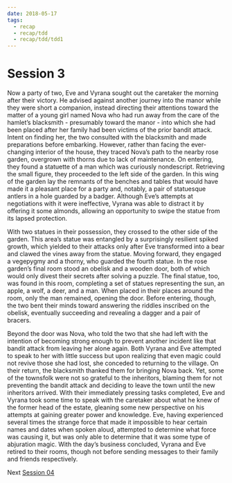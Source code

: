 ```yaml
---
date: 2018-05-17
tags:
  - recap
  - recap/tdd
  - recap/tdd/tdd1
---
```

# Session 3

Now a party of two, Eve and Vyrana sought out the caretaker the morning after their victory. He advised against another journey into the manor while they were short a companion, instead directing their attentions toward the matter of a young girl named Nova who had run away from the care of the hamlet’s blacksmith - presumably toward the manor - into which she had been placed after her family had been victims of the prior bandit attack. Intent on finding her, the two consulted with the blacksmith and made preparations before embarking. However, rather than facing the ever-changing interior of the house, they traced Nova’s path to the nearby rose garden, overgrown with thorns due to lack of maintenance. On entering, they found a statuette of a man which was curiously nondescript. Retrieving the small figure, they proceeded to the left side of the garden. In this wing of the garden lay the remnants of the benches and tables that would have made it a pleasant place for a party and, notably, a pair of statuesque antlers in a hole guarded by a badger. Although Eve’s attempts at negotiations with it were ineffective, Vyrana was able to distract it by offering it some almonds, allowing an opportunity to swipe the statue from its lapsed protection.

With two statues in their possession, they crossed to the other side of the garden. This area’s statue was entangled by a surprisingly resilient spiked growth, which yielded to their attacks only after Eve transformed into a bear and clawed the vines away from the statue. Moving forward, they engaged a vegepygmy and a thorny, who guarded the fourth statue. In the rose garden’s final room stood an obelisk and a wooden door, both of which would only divest their secrets after solving a puzzle. The final statue, too, was found in this room, completing a set of statues representing the sun, an apple, a wolf, a deer, and a man. When placed in their places around the room, only the man remained, opening the door. Before entering, though, the two bent their minds toward answering the riddles inscribed on the obelisk, eventually succeeding and revealing a dagger and a pair of bracers.

Beyond the door was Nova, who told the two that she had left with the intention of becoming strong enough to prevent another incident like that bandit attack from leaving her alone again. Both Vyrana and Eve attempted to speak to her with little success but upon realizing that even magic could not revive those she had lost, she conceded to returning to the village. On their return, the blacksmith thanked them for bringing Nova back. Yet, some of the townsfolk were not so grateful to the inheritors, blaming them for not preventing the bandit attack and deciding to leave the town until the new inheritors arrived. With their immediately pressing tasks completed, Eve and Vyrana took some time to speak with the caretaker about what he knew of the former head of the estate, gleaning some new perspective on his attempts at gaining greater power and knowledge. Eve, having experienced several times the strange force that made it impossible to hear certain names and dates when spoken aloud, attempted to determine what force was causing it, but was only able to determine that it was some type of abjuration magic. With the day’s business concluded, Vyrana and Eve retired to their rooms, though not before sending messages to their family and friends respectively.

Next
[Session 04](Recaps/Auril%20Adventures/Campaign%201%20-%20The%20Dragonest%20Dungeon/Session%2004.md)